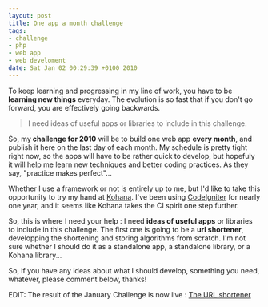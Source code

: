 ```yaml
--- 
layout: post
title: One app a month challenge
tags: 
- challenge
- php
- web app
- web develoment
date: Sat Jan 02 00:29:39 +0100 2010
---
```

To keep learning and progressing in my line of work, you have to be <strong>learning new things</strong> everyday. The evolution is so fast that if you don't go forward, you are effectively going backwards.
<blockquote>I need ideas of useful apps or libraries to include in this challenge.</blockquote>
So, my<strong> challenge for 2010</strong> will be to build one web app <strong>every month</strong>, and publish it here on the last day of each month. My schedule is pretty tight right now, so the apps will have to be rather quick to develop, but hopefuly it will help me learn new techniques and better coding practices. As they say, "practice makes perfect"...

Whether I use a framework or not is entirely up to me, but I'd like to take this opportunity to try my hand at <a href="http://www.kohanaphp.com/">Kohana</a>. I've been using <a href="http://codeigniter.com">CodeIgniter</a> for nearly one year, and it seems like Kohana takes the CI spirit one step further.

So, this is where I need your help : I need <strong>ideas of useful apps</strong> or libraries to include in this challenge. The first one is going to be a <strong>url shortener</strong>, developping the shortening and storing algorithms from scratch. I'm not sure whether I should do it as a standalone app, a standalone library, or a Kohana library...

So, if you have any ideas about what I should develop, something you need, whatever, please comment below, thanks!

EDIT: The result of the January Challenge is now live : <a href="http://6px.eu/smallurl">The URL shortener</a>

